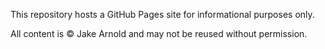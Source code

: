 This repository hosts a GitHub Pages site for informational purposes only.

All content is © Jake Arnold and may not be reused without permission.
